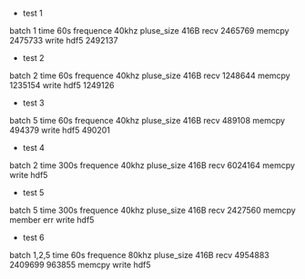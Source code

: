 - test 1

batch 1
time  60s
frequence 40khz
pluse_size 416B
recv 2465769
memcpy 2475733
write hdf5 2492137


- test 2

batch 2
time  60s
frequence 40khz
pluse_size 416B
recv  1248644
memcpy 1235154
write hdf5 1249126


- test 3

batch 5
time  60s
frequence 40khz
pluse_size 416B
recv  489108
memcpy 494379
write hdf5 490201



- test 4

batch 2
time  300s
frequence 40khz
pluse_size 416B
recv  6024164
memcpy 
write hdf5 


- test 5

batch 5
time  300s
frequence 40khz
pluse_size 416B
recv  2427560
memcpy member err
write hdf5 



- test 6

batch 1,2,5
time  60s
frequence 80khz
pluse_size 416B
recv  4954883 2409699 963855
memcpy 
write hdf5 



